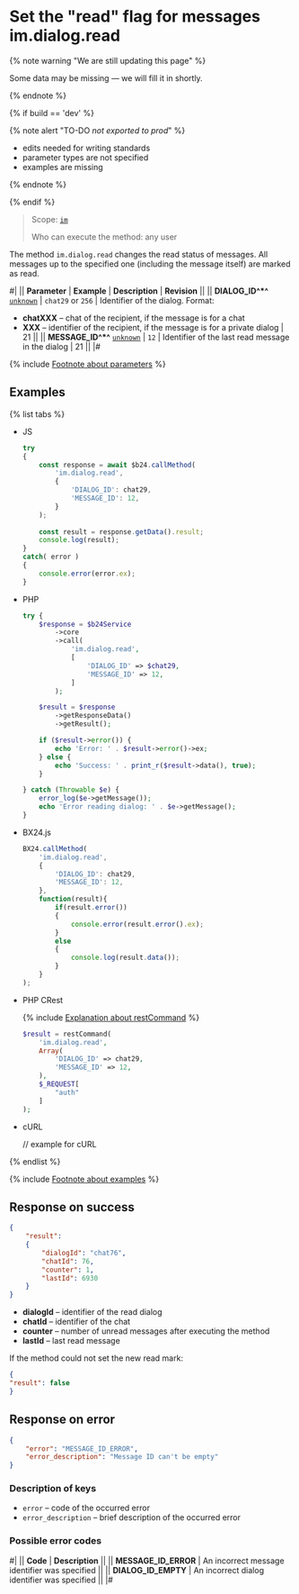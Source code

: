 # Set the "read" flag for messages im.dialog.read

{% note warning "We are still updating this page" %}

Some data may be missing — we will fill it in shortly.

{% endnote %}

{% if build == 'dev' %}

{% note alert "TO-DO _not exported to prod_" %}

- edits needed for writing standards
- parameter types are not specified
- examples are missing

{% endnote %}

{% endif %}

> Scope: [`im`](../../scopes/permissions.md)
>
> Who can execute the method: any user

The method `im.dialog.read` changes the read status of messages. All messages up to the specified one (including the message itself) are marked as read.

#|
|| **Parameter** | **Example** | **Description** | **Revision** ||
|| **DIALOG_ID^*^**
[`unknown`](../../data-types.md) | `chat29`
or
`256` | Identifier of the dialog. Format:
- **chatXXX** – chat of the recipient, if the message is for a chat
- **XXX** – identifier of the recipient, if the message is for a private dialog | 21 ||
|| **MESSAGE_ID^*^**
[`unknown`](../../data-types.md) | `12` | Identifier of the last read message in the dialog | 21 ||
|#

{% include [Footnote about parameters](../../../_includes/required.md) %}

## Examples 

{% list tabs %}

- JS


    ```js
    try
    {
    	const response = await $b24.callMethod(
    		'im.dialog.read',
    		{
    			'DIALOG_ID': chat29,
    			'MESSAGE_ID': 12,
    		}
    	);
    	
    	const result = response.getData().result;
    	console.log(result);
    }
    catch( error )
    {
    	console.error(error.ex);
    }
    ```

- PHP


    ```php
    try {
        $response = $b24Service
            ->core
            ->call(
                'im.dialog.read',
                [
                    'DIALOG_ID' => $chat29,
                    'MESSAGE_ID' => 12,
                ]
            );
    
        $result = $response
            ->getResponseData()
            ->getResult();
    
        if ($result->error()) {
            echo 'Error: ' . $result->error()->ex;
        } else {
            echo 'Success: ' . print_r($result->data(), true);
        }
    
    } catch (Throwable $e) {
        error_log($e->getMessage());
        echo 'Error reading dialog: ' . $e->getMessage();
    }
    ```

- BX24.js

    ```js
    BX24.callMethod(
        'im.dialog.read',
        {
            'DIALOG_ID': chat29,
            'MESSAGE_ID': 12,
        },
        function(result){
            if(result.error())
            {
                console.error(result.error().ex);
            }
            else
            {
                console.log(result.data());
            }
        }
    );
    ```

- PHP CRest

    {% include [Explanation about restCommand](../_includes/rest-command.md) %}

    ```php
    $result = restCommand(
        'im.dialog.read',
        Array(
            'DIALOG_ID' => chat29,
            'MESSAGE_ID' => 12,
        ),
        $_REQUEST[
            "auth"
        ]
    );
    ```

- cURL

    // example for cURL

{% endlist %}

{% include [Footnote about examples](../../../_includes/examples.md) %}

## Response on success

```json
{
    "result":
    {
        "dialogId": "chat76",
        "chatId": 76,
        "counter": 1,
        "lastId": 6930
    }
}
```

- **dialogId** – identifier of the read dialog
- **chatId** – identifier of the chat
- **counter** – number of unread messages after executing the method
- **lastId** – last read message

If the method could not set the new read mark:

```json
{
"result": false
}
```

## Response on error

```json
{
    "error": "MESSAGE_ID_ERROR",
    "error_description": "Message ID can't be empty"
}
```

### Description of keys

- `error` – code of the occurred error
- `error_description` – brief description of the occurred error

### Possible error codes

#|
|| **Code** | **Description** ||
|| **MESSAGE_ID_ERROR** | An incorrect message identifier was specified ||
|| **DIALOG_ID_EMPTY** | An incorrect dialog identifier was specified ||
|#